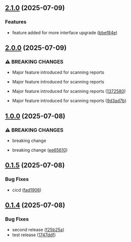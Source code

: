 ## [2.1.0](https://github.com/Reetwiz/fellowblogcicd/compare/v2.0.0...v2.1.0) (2025-07-09)


### Features

* feature added for more interface upgrade ([bbef84e](https://github.com/Reetwiz/fellowblogcicd/commit/bbef84eb44d647db73875a2e8b47f3679bed72ab))

## [2.0.0](https://github.com/Reetwiz/fellowblogcicd/compare/v1.0.0...v2.0.0) (2025-07-09)


### ⚠ BREAKING CHANGES

* Major feature introduced for scanning reports
* Major feature introduced for scanning reports

* Major feature introduced for scanning reports ([1372580](https://github.com/Reetwiz/fellowblogcicd/commit/137258043cf1fbf5c04fe02d28752c628c05a6fe))
* Major feature introduced for scanning reports ([9d3ad7b](https://github.com/Reetwiz/fellowblogcicd/commit/9d3ad7b64e6de2fa22c9d57710d1ebf3e82cab20))

## [1.0.0](https://github.com/Reetwiz/fellowblogcicd/compare/v0.1.5...v1.0.0) (2025-07-08)


### ⚠ BREAKING CHANGES

* breaking change

* breaking change ([ee65610](https://github.com/Reetwiz/fellowblogcicd/commit/ee65610c4eafb4384ba538aa3f15aceef02033a9))

## [0.1.5](https://github.com/Reetwiz/fellowblogcicd/compare/v0.1.4...v0.1.5) (2025-07-08)


### Bug Fixes

* cicd ([fad1906](https://github.com/Reetwiz/fellowblogcicd/commit/fad19063c8e8c204739a32f4daf2830d539c5bf3))

## [0.1.4](https://github.com/Reetwiz/fellowblogcicd/compare/v0.1.3...v0.1.4) (2025-07-08)


### Bug Fixes

* second release ([f25b25a](https://github.com/Reetwiz/fellowblogcicd/commit/f25b25af38ad8576e1efbd52aaf17e6dff9467a6))
* test release ([1747ddf](https://github.com/Reetwiz/fellowblogcicd/commit/1747ddf2abca8da8def1905c448f7720e987b8ff))


